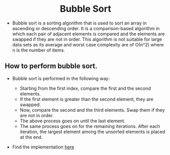 <h1 align="center">Bubble Sort</h1>

- Bubble sort is a sorting algorithm that is used to sort an array in ascending or descending order. It is a comparison-based algorithm in which each pair of adjacent elements is compared and the elements are swapped if they are not in order. This algorithm is not suitable for large data sets as its average and worst case complexity are of Ο(n^2) where n is the number of items.

<h2>How to perform bubble sort.</h2>

- Bubble sort is performed in the following way:

  - Starting from the first index, compare the first and the second elements.
  - If the first element is greater than the second element, they are swapped.
  - Now, compare the second and the third elements. Swap them if they are not in order.
  - The above process goes on until the last element.
  - The same process goes on for the remaining iterations. After each iteration, the largest element among the unsorted elements is placed at the end.

- Find the implementation <a href="./">here</a>